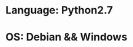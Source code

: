 # Language: Python2.7                                                                                                                                                                                    
# OS: Debian && Windows                                                                                                                                                                 